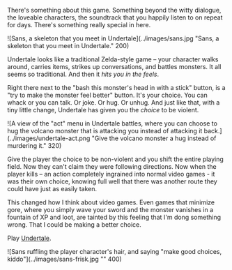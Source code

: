 There's something about this game. Something beyond the witty dialogue, the loveable characters, the soundtrack that you happily listen to on repeat for days. There's something really special in here.

![Sans, a skeleton that you meet in Undertale](../images/sans.jpg "Sans, a skeleton that you meet in Undertale." 200)

Undertale looks like a traditional Zelda-style game – your character walks around, carries items, strikes up conversations, and battles monsters. It all seems so traditional. And then it *hits you in the feels*.

Right there next to the "bash this monster's head in with a stick" button, is a "try to make the monster feel better" button. It's your choice. You can whack or you can talk. Or joke. Or hug. Or unhug. And just like that, with a tiny little change, Undertale has given you the *choice* to be violent.

![A view of the "act" menu in Undertale battles, where you can choose to hug the volcano monster that is attacking you instead of attacking it back.](../images/undertale-act.png "Give the volcano monster a hug instead of murdering it." 320)

Give the player the choice to be non-violent and you shift the entire playing field. Now they can't claim they were following directions. Now when the player kills – an action completely ingrained into normal video games - it was their own choice, knowing full well that there was another route they could have just as easily taken.

This changed how I think about video games. Even games that minimize gore, where you simply wave your sword and the monster vanishes in a fountain of XP and loot, are tainted by this feeling that I'm dong something wrong. That I could be making a better choice.

Play [Undertale](http://undertale.com).

![Sans ruffling the player character's hair, and saying "make good choices, kiddo"](../images/sans-frisk.jpg "" 400)